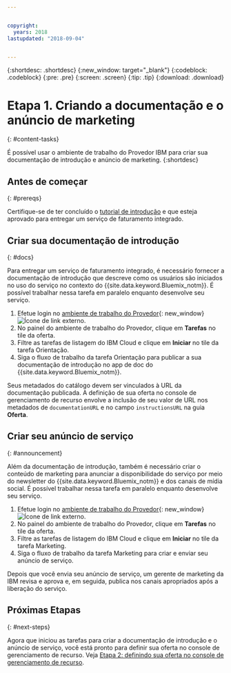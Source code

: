 ```yaml
---


copyright:
  years: 2018
lastupdated: "2018-09-04"


---
```


{:shortdesc: .shortdesc}
{:new_window: target="_blank"}
{:codeblock: .codeblock}
{:pre: .pre}
{:screen: .screen}
{:tip: .tip}
{:download: .download}

# Etapa 1. Criando a documentação e o anúncio de marketing
{: #content-tasks}

É possível usar o ambiente de trabalho do Provedor IBM para criar sua documentação de introdução e anúncio de marketing.
{:shortdesc}

## Antes de começar
{: #prereqs}

Certifique-se de ter concluído o [tutorial de introdução](/docs/third-party/index.html) e que esteja aprovado para entregar um serviço de faturamento integrado.

## Criar sua documentação de introdução
{: #docs}

Para entregar um serviço de faturamento integrado, é necessário fornecer a documentação de introdução que descreve como os
usuários são iniciados no uso do serviço no contexto do {{site.data.keyword.Bluemix_notm}}. É possível trabalhar nessa tarefa em paralelo enquanto desenvolve seu serviço.

1. Efetue login no [ambiente de trabalho do Provedor](https://www.ibm.com/marketplace/workbench/){: new_window} ![Ícone de link externo](../icons/launch-glyph.svg "Ícone de link externo").
2. No painel do ambiente de trabalho do Provedor, clique em **Tarefas** no tile da oferta.
3. Filtre as tarefas de listagem do IBM Cloud e clique em **Iniciar** no tile da tarefa Orientação.
4. Siga o fluxo de trabalho da tarefa Orientação para publicar a sua documentação de introdução no app de doc do {{site.data.keyword.Bluemix_notm}}.

Seus metadados do catálogo devem ser vinculados à URL da documentação publicada. A definição de sua oferta no console de gerenciamento de recurso envolve a inclusão de seu valor de URL nos metadados de `documentationURL` e no campo `instructionsURL` na guia **Oferta**.

## Criar seu anúncio de serviço
{: #announcement}

Além da documentação de introdução, também é necessário criar o conteúdo de marketing para anunciar a disponibilidade do
serviço por meio do newsletter do {{site.data.keyword.Bluemix_notm}} e dos canais de mídia social. É possível trabalhar nessa tarefa em paralelo enquanto desenvolve seu serviço.

1. Efetue login no [ambiente de trabalho do Provedor](https://www.ibm.com/marketplace/workbench/){: new_window} ![Ícone de link externo](../icons/launch-glyph.svg "Ícone de link externo").
2. No painel do ambiente de trabalho do Provedor, clique em **Tarefas** no tile da oferta.
3. Filtre as tarefas de listagem do IBM Cloud e clique em **Iniciar** no tile da tarefa Marketing.
4. Siga o fluxo de trabalho da tarefa Marketing para criar e enviar seu anúncio de serviço.

Depois que você envia seu anúncio de serviço, um gerente de marketing da IBM revisa e aprova e, em seguida, publica nos canais apropriados após a liberação do serviço.

## Próximas Etapas
{: #next-steps}

Agora que iniciou as tarefas para criar a documentação de introdução e o anúncio de serviço, você está pronto para definir sua oferta no console de gerenciamento de recurso. Veja [Etapa 2: definindo sua oferta no console de gerenciamento de recurso](/docs/third-party/cis2-rmc-define.html).
